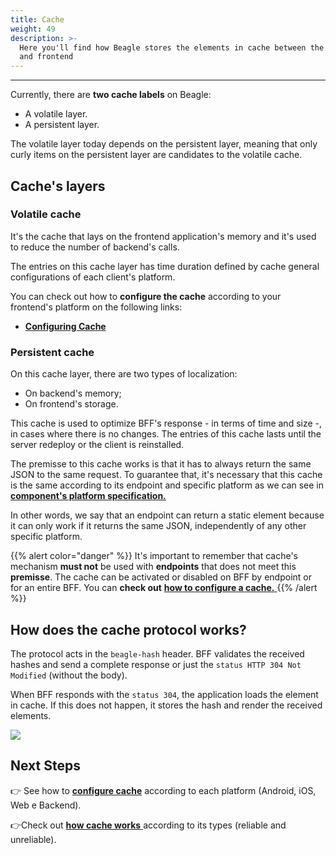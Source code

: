 ```yaml
---
title: Cache
weight: 49
description: >-
  Here you'll find how Beagle stores the elements in cache between the backend
  and frontend
---
```


---

Currently, there are **two cache labels** on Beagle: 

* A volatile layer.
* A persistent layer. 

The volatile layer today depends on the persistent layer, meaning that only curly items on the persistent layer are candidates to the volatile cache. 

## Cache's layers 

### Volatile cache

It's the cache that lays on the frontend application's memory and it's used to reduce the number of backend's calls. 

The entries on this cache layer has time duration defined by cache general configurations of each client's platform.

You can check out how to **configure the cache** according to your frontend's platform on the following links:

* [**Configuring Cache**](how-to-configure-cache)

### Persistent cache 

On this cache layer, there are two types of localization:

* On backend's memory; 
* On frontend's storage.

This cache is used to optimize BFF's response - in terms of time and size -, in cases where there is no changes. The entries of this cache lasts until the server redeploy or the client is reinstalled. 

The premisse to this cache works is that it has to always return the same JSON to the same request. To guarantee that, it's necessary that this cache is the same according to its endpoint and specific platform as we can see in [**component's platform specification.**](../../../components/platform-sorting)

In other words, we say that an endpoint can return a static element because it can only work if it returns the same JSON, independently of any other specific platform. 

{{% alert color="danger" %}}
It's important to remember that cache's mechanism **must not** be used with **endpoints** that does not meet this **premisse**. 
The cache can be activated or disabled on BFF by endpoint or for an entire  BFF. You can **check out**  [**how to configure a cache.** ](/docs/resources/customization/beagle-for-backend/)
{{% /alert %}}



## How does the cache protocol works? 

The protocol acts in the `beagle-hash` header. BFF validates the received hashes and send a complete response or just the `status HTTP 304 Not Modified` \(without the body\). 

When BFF responds with the `status 304`, the application loads the element in cache. If this does not happen, it stores the hash and render the received elements. 



![](/beaglesave.png)

## Next Steps

👉 See how to [**configure cache**](https://docs.usebeagle.io/v/v1.0-en/resources/cache/ho-to-configure-cache#configuring-and-customizing-the-cache) according to each platform \(Android, iOS, Web e Backend\). 

👉Check out [**how cache works** ](https://docs.usebeagle.io/v/v1.0-en/resources/cache/ho-to-configure-cache#how-does-cache-work)according to its types \(reliable and unreliable\).
